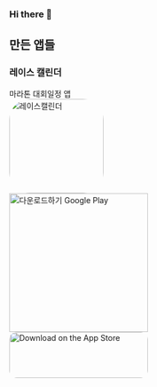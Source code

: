 ### Hi there 👋

<!--
**leegh519/leegh519** is a ✨ _special_ ✨ repository because its `README.md` (this file) appears on your GitHub profile.

Here are some ideas to get you started:

- 🔭 I’m currently working on ...
- 🌱 I’m currently learning ...
- 👯 I’m looking to collaborate on ...
- 🤔 I’m looking for help with ...
- 💬 Ask me about ...
- 📫 How to reach me: ...
- 😄 Pronouns: ...
- ⚡ Fun fact: ...
-->
## 만든 앱들
### 레이스 캘린더
마라톤 대회일정 앱
<br/>
<img src="https://is1-ssl.mzstatic.com/image/thumb/Purple116/v4/2b/9e/e2/2b9ee2fa-01b3-587d-f363-07dc90204864/AppIcon-0-0-1x_U007emarketing-0-6-0-0-85-220.png/540x540bb.jpg" alt="레이스캘린더" style="width: 170px; height: 170px; border-radius: 22%; overflow: hidden; display: inline-block; vertical-align: middle;">
<br/>
<a href='https://play.google.com/store/apps/details?id=com.chbb.rundate&pcampaignid=pcampaignidMKT-Other-global-all-co-prtnr-py-PartBadge-Mar2515-1' style="display: inline-block; overflow: hidden; width: 250px;"><img alt='다운로드하기 Google Play'  style="width: 250px;" src='https://play.google.com/intl/en_us/badges/static/images/badges/ko_badge_web_generic.png'/></a>
<br/>
<a href="https://apps.apple.com/kr/app/%EB%A0%88%EC%9D%B4%EC%8A%A4%EC%BA%98%EB%A6%B0%EB%8D%94/id6476253923?itsct=apps_box_badge&amp;itscg=30200" style="display: block; overflow: hidden; border-radius: 13px; width: 250px; height: 83px;"><img src="https://tools.applemediaservices.com/api/badges/download-on-the-app-store/black/ko-kr?size=250x83&amp;releaseDate=1705536000" alt="Download on the App Store" style="border-radius: 13px; width: 250px; height: 83px;"></a>
